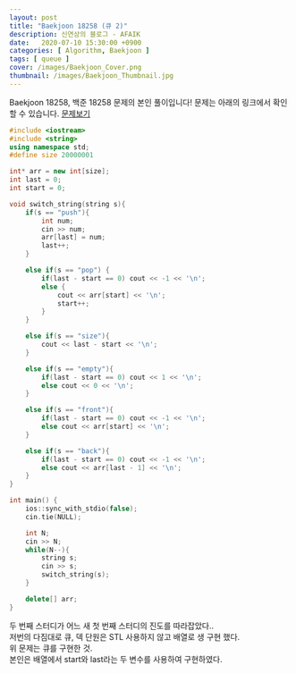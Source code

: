 ```yaml
---
layout: post
title: "Baekjoon 18258 (큐 2)"
description: 신연상의 블로그 - AFAIK
date:   2020-07-10 15:30:00 +0900
categories: [ Algorithm, Baekjoon ]
tags: [ queue ]
cover: /images/Baekjoon_Cover.png
thumbnail: /images/Baekjoon_Thumbnail.jpg
---
```


Baekjoon 18258, 백준 18258 문제의 본인 풀이입니다!
문제는 아래의 링크에서 확인할 수 있습니다.
[문제보기][prob]
<!-- more -->
```c++
#include <iostream>
#include <string>
using namespace std;
#define size 20000001

int* arr = new int[size];
int last = 0;
int start = 0;

void switch_string(string s){
    if(s == "push"){
        int num;
        cin >> num;
        arr[last] = num;
        last++;
    }

    else if(s == "pop") {
        if(last - start == 0) cout << -1 << '\n';
        else {
            cout << arr[start] << '\n';
            start++;
        }
    }

    else if(s == "size"){
        cout << last - start << '\n';
    }

    else if(s == "empty"){
        if(last - start == 0) cout << 1 << '\n';
        else cout << 0 << '\n';
    }

    else if(s == "front"){
        if(last - start == 0) cout << -1 << '\n';
        else cout << arr[start] << '\n';
    }

    else if(s == "back"){
        if(last - start == 0) cout << -1 << '\n';
        else cout << arr[last - 1] << '\n';
    }
}

int main() {
    ios::sync_with_stdio(false);
    cin.tie(NULL);

    int N;
    cin >> N;
    while(N--){
        string s;
        cin >> s;
        switch_string(s);
    }

    delete[] arr;
}
```
두 번째 스터디가 어느 새 첫 번째 스터디의 진도를 따라잡았다..  
저번의 다짐대로 큐, 덱 단원은 STL 사용하지 않고 배열로 생 구현 했다.  
위 문제는 큐를 구현한 것.  
본인은 배열에서 start와 last라는 두 변수를 사용하여 구현하였다.


[prob]: https://www.acmicpc.net/problem/18258